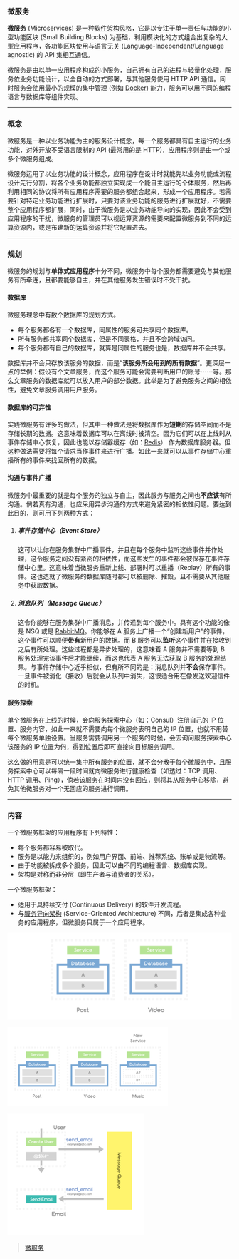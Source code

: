 ### 微服务

**微服务** (Microservices) 是一种[软件架构风格](https://zh.wikipedia.org/wiki/软件架构)，它是以专注于单一责任与功能的小型功能区块 (Small Building Blocks) 为基础，利用模块化的方式组合出复杂的大型应用程序，各功能区块使用与语言无关 (Language-Independent/Language agnostic) 的 API 集相互通信。

微服务是由以单一应用程序构成的小服务，自己拥有自己的进程与轻量化处理，服务依业务功能设计，以全自动的方式部署，与其他服务使用 HTTP API 通信。同时服务会使用最小的规模的集中管理 (例如 [Docker](https://zh.wikipedia.org/wiki/Docker)) 能力，服务可以用不同的编程语言与数据库等组件实现。

----

### 概念

微服务是一种以业务功能为主的服务设计概念，每一个服务都具有自主运行的业务功能，对外开放不受语言限制的 API (最常用的是 HTTP)，应用程序则是由一个或多个微服务组成。

微服务运用了以业务功能的设计概念，应用程序在设计时就能先以业务功能或流程设计先行分割，将各个业务功能都独立实现成一个能自主运行的个体服务，然后再利用相同的协议将所有应用程序需要的服务都组合起来，形成一个应用程序。若需要针对特定业务功能进行扩展时，只要对该业务功能的服务进行扩展就好，不需要整个应用程序都扩展，同时，由于微服务是以业务功能导向的实现，因此不会受到应用程序的干扰，微服务的管理员可以视运算资源的需要来配置微服务到不同的运算资源内，或是布建新的运算资源并将它配置进去。

---

### 规划

微服务的规划与**单体式应用程序**十分不同，微服务中每个服务都需要避免与其他服务有所牵连，且都要能够自主，并在其他服务发生错误时不受干扰。

#### 数据库

微服务理念中有数个数据库的规划方式。

- 每个服务都各有一个数据库，同属性的服务可共享同个数据库。
- 所有服务都共享同个数据库，但是不同表格，并且不会跨域访问。
- 每个服务都有自己的数据库，就算是同属性的服务也是，数据库并不会共享。

数据库并不会只存放该服务的数据，而是“**该服务所会用到的所有数据**”。更深层一点的举例：假设有个文章服务，而这个服务可能会需要判断用户的账号⋯⋯等。那么文章服务的数据库就可以放入用户的部分数据。此举是为了避免服务之间的相依性，避免文章服务调用用户服务。

#### 数据库的可弃性

实践微服务有许多的做法，但其中一种做法是将数据库作为**短期**的存储空间而不是存储长期的数据。这意味着数据库可以在离线时被清空。因为它们可以在上线时从事件存储中心恢复，因此也能以存储器缓存（如：[Redis](https://zh.wikipedia.org/wiki/Redis)） 作为数据库服务器。但这种做法需要将每个请求当作事件来进行广播。如此一来就可以从事件存储中心重播所有的事件来找回所有的数据。

#### 沟通与事件广播

微服务中最重要的就是每个服务的独立与自主，因此服务与服务之间也**不应该**有所沟通。倘若真有沟通，也应采用异步沟通的方式来避免紧密的相依性问题。要达到此目的，则可用下列两种方式：

1. ##### 事件存储中心（Event Store）

   这可以让你在服务集群中广播事件，并且在每个服务中监听这些事件并作处理，这令服务之间没有紧密的相依性，而这些发生的事件都会被保存在事件存储中心里。这意味着当微服务重新上线、部署时可以重播（Replay）所有的事件。这也造就了微服务的数据库随时都可以被删除、摧毁，且不需要从其他服务中获取数据。

2. ##### 消息队列（Message Queue）

   这令你能够在服务集群中广播消息，并传递到每个服务中。具有这个功能的像是 NSQ 或是 [RabbitMQ](https://zh.wikipedia.org/wiki/RabbitMQ)。你能够在 A 服务上广播一个“创建新用户”的事件，这个事件可以顺便**带有**新用户的数据。而 B 服务可以**监听**这个事件并在接收到之后有所处理。这些过程都是异步处理的，这意味着 A 服务并不需要等到 B 服务处理完该事件后才能继续，而这也代表 A 服务无法获取 B 服务的处理结果。与事件存储中心近乎相似，但有所不同的是：消息队列并**不会**保存事件。一旦事件被消化（接收）后就会从队列中消失，这很适合用在像发送欢迎信件的时机。

#### 服务探索

单个微服务在上线的时候，会向服务探索中心（如：Consul）注册自己的 IP 位置、服务内容，如此一来就不需要向每个微服务表明自己的 IP 位置，也就不用替每个微服务单独设置。当服务需要调用另一个服务的时候，会去询问服务探索中心该服务的 IP 位置为何，得到位置后即可直接向目标服务调用。

这么做的用意是可以统一集中所有服务的位置，就不会分散于每个微服务中，且服务探索中心可以每隔一段时间就向微服务进行健康检查（如透过：TCP 调用、HTTP 调用、Ping），倘若该服务在时间内没有回应，则将其从服务中心移除，避免其他微服务对一个无回应的服务进行调用。

---

### 内容

一个微服务框架的应用程序有下列特性：

- 每个服务都容易被取代。
- 服务是以能力来组织的，例如用户界面、前端、推荐系统、账单或是物流等。
- 由于功能被拆成多个服务，因此可以由不同的编程语言、数据库实现。
- 架构是对称而非分层（即生产者与消费者的关系）。

一个微服务框架：

- 适用于具持续交付 (Continuous Delivery) 的软件开发流程。
- 与[服务导向架构](https://zh.wikipedia.org/wiki/服務導向架構) (Service-Oriented Architecture) 不同，后者是集成各种业务的应用程序，但微服务只属于一个应用程序。

![微服务中每个服务都能够有自己的数据库。](Microservice_Databases.png)

![如果数据库都是分开的，那么新服务上线时就会遇到数据库为空的窘境。我们并不能从另一个服务复制数据过来，因为我们无法确定该服务拥有最新的数据。 此时应该从事件存储中心重播所有事件，如此一来就可以找回先前的所有、最新的数据。](Microservice_Databases_with_a_new_service.png)

![NSQ 是一个消息队列系统、平台。在微服务中所扮演的角色是将消息、数据传递到其他服务。 此举是异步运行，所以不需要等到其他服务接收到消息就能够运行下一步。这种方式能够避免服务之间有所牵连、调用。](NSQ.png)



> [微服务]([https://zh.wikipedia.org/wiki/%E5%BE%AE%E6%9C%8D%E5%8B%99](https://zh.wikipedia.org/wiki/微服務))